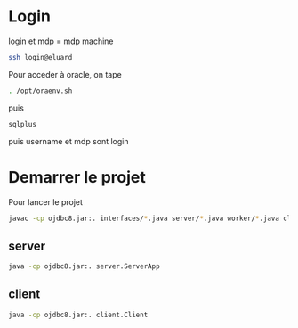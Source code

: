 # Login

login et mdp = mdp machine

```bash
ssh login@eluard
```

Pour acceder à oracle, on tape

```bash
. /opt/oraenv.sh
```

puis

```bash
sqlplus
```

puis username et mdp sont login

# Demarrer le projet

Pour lancer le projet

```bash
javac -cp ojdbc8.jar:. interfaces/*.java server/*.java worker/*.java client/*.java tasks/*.java
```

## server

```bash
java -cp ojdbc8.jar:. server.ServerApp
```

## client

```bash
java -cp ojdbc8.jar:. client.Client

```
